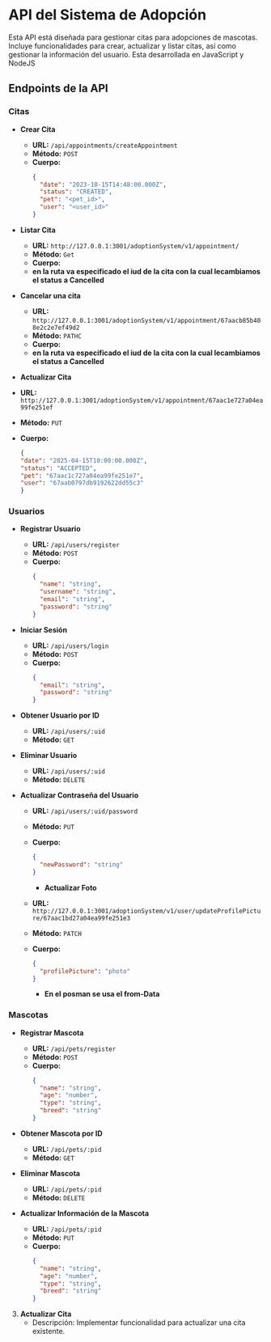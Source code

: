 # API del Sistema de Adopción

Esta API está diseñada para gestionar citas para adopciones de mascotas. Incluye funcionalidades para crear, actualizar y listar citas, así como gestionar la información del usuario.
Esta desarrollada en JavaScript y NodeJS



## Endpoints de la API

### Citas

- **Crear Cita**
  - **URL:** `/api/appointments/createAppointment`
  - **Método:** `POST`
  - **Cuerpo:**
    ```json
    {
      "date": "2023-10-15T14:48:00.000Z",
      "status": "CREATED",
      "pet": "<pet_id>",
      "user": "<user_id>"
    }
    ```

- **Listar Cita**
  - **URL:** `http://127.0.0.1:3001/adoptionSystem/v1/appointment/`
  - **Método:** `Get`
  - **Cuerpo:**
  - **en la ruta va especificado el iud de la cita con la cual lecambiamos el status a Cancelled**

- **Cancelar una cita**
  - **URL:** `http://127.0.0.1:3001/adoptionSystem/v1/appointment/67aacb85b408e2c2e7ef49d2`
  - **Método:** `PATHC`
  - **Cuerpo:**
  - **en la ruta va especificado el iud de la cita con la cual lecambiamos el status a Cancelled**
    



 - **Actualizar Cita**
  - **URL:** `http://127.0.0.1:3001/adoptionSystem/v1/appointment/67aac1e727a04ea99fe251ef`
  - **Método:** `PUT`
  - **Cuerpo:**
    ```json
    {
    "date": "2025-04-15T10:00:00.000Z",
    "status": "ACCEPTED",
    "pet": "67aac1c727a04ea99fe251e7",
    "user": "67aab0797db9192622dd55c3"
    }
    ```


  
### Usuarios

- **Registrar Usuario**
  - **URL:** `/api/users/register`
  - **Método:** `POST`
  - **Cuerpo:**
    ```json
    {
      "name": "string",
      "username": "string",
      "email": "string",
      "password": "string"
    }
    ```

- **Iniciar Sesión**
  - **URL:** `/api/users/login`
  - **Método:** `POST`
  - **Cuerpo:**
    ```json
    {
      "email": "string",
      "password": "string"
    }
    ```

- **Obtener Usuario por ID**
  - **URL:** `/api/users/:uid`
  - **Método:** `GET`

- **Eliminar Usuario**
  - **URL:** `/api/users/:uid`
  - **Método:** `DELETE`

- **Actualizar Contraseña del Usuario**
  - **URL:** `/api/users/:uid/password`
  - **Método:** `PUT`
  - **Cuerpo:**
    ```json
    {
      "newPassword": "string"
    }
    ```

    - **Actualizar Foto**
  - **URL:** `http://127.0.0.1:3001/adoptionSystem/v1/user/updateProfilePicture/67aac1bd27a04ea99fe251e3`
  - **Método:** `PATCH`
  - **Cuerpo:**
    ```json
    {
      "profilePicture": "photo"
    }
    ```
    - **En el posman se usa el from-Data**

### Mascotas

- **Registrar Mascota**
  - **URL:** `/api/pets/register`
  - **Método:** `POST`
  - **Cuerpo:**
    ```json
    {
      "name": "string",
      "age": "number",
      "type": "string",
      "breed": "string"
    }
    ```

- **Obtener Mascota por ID**
  - **URL:** `/api/pets/:pid`
  - **Método:** `GET`

- **Eliminar Mascota**
  - **URL:** `/api/pets/:pid`
  - **Método:** `DELETE`

- **Actualizar Información de la Mascota**
  - **URL:** `/api/pets/:pid`
  - **Método:** `PUT`
  - **Cuerpo:**
    ```json
    {
      "name": "string",
      "age": "number",
      "type": "string",
      "breed": "string"
    }
    ```



3. **Actualizar Cita**
   - Descripción: Implementar funcionalidad para actualizar una cita existente.


